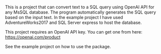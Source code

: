 This is a project that can convert text to a SQL query using OpenAI API for any MsSQL database.
The program automatically generates the SQL query based on the input text. In the example project I have used AdventureWorks2017 and SQL Server express to host the database. 

This project requires an OpenAI API key. You can get one from here: https://openai.com/product

See the example project on how to use the package.